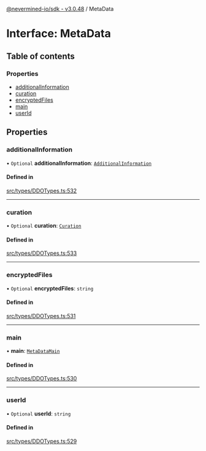 [@nevermined-io/sdk - v3.0.48](../code-reference.md) / MetaData

# Interface: MetaData

## Table of contents

### Properties

- [additionalInformation](MetaData.md#additionalinformation)
- [curation](MetaData.md#curation)
- [encryptedFiles](MetaData.md#encryptedfiles)
- [main](MetaData.md#main)
- [userId](MetaData.md#userid)

## Properties

### additionalInformation

• `Optional` **additionalInformation**: [`AdditionalInformation`](AdditionalInformation.md)

#### Defined in

[src/types/DDOTypes.ts:532](https://github.com/nevermined-io/sdk-js/blob/3dcdc40df4b696818df973436cd5db5f9720688a/src/types/DDOTypes.ts#L532)

---

### curation

• `Optional` **curation**: [`Curation`](Curation.md)

#### Defined in

[src/types/DDOTypes.ts:533](https://github.com/nevermined-io/sdk-js/blob/3dcdc40df4b696818df973436cd5db5f9720688a/src/types/DDOTypes.ts#L533)

---

### encryptedFiles

• `Optional` **encryptedFiles**: `string`

#### Defined in

[src/types/DDOTypes.ts:531](https://github.com/nevermined-io/sdk-js/blob/3dcdc40df4b696818df973436cd5db5f9720688a/src/types/DDOTypes.ts#L531)

---

### main

• **main**: [`MetaDataMain`](MetaDataMain.md)

#### Defined in

[src/types/DDOTypes.ts:530](https://github.com/nevermined-io/sdk-js/blob/3dcdc40df4b696818df973436cd5db5f9720688a/src/types/DDOTypes.ts#L530)

---

### userId

• `Optional` **userId**: `string`

#### Defined in

[src/types/DDOTypes.ts:529](https://github.com/nevermined-io/sdk-js/blob/3dcdc40df4b696818df973436cd5db5f9720688a/src/types/DDOTypes.ts#L529)
